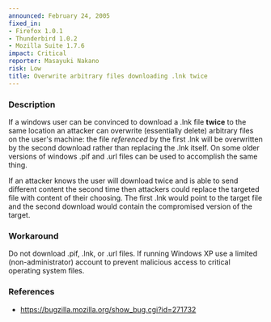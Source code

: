 ```yaml
---
announced: February 24, 2005
fixed_in:
- Firefox 1.0.1
- Thunderbird 1.0.2
- Mozilla Suite 1.7.6
impact: Critical
reporter: Masayuki Nakano
risk: Low
title: Overwrite arbitrary files downloading .lnk twice
---
```


<h3>Description</h3>

<p>If a windows user can be convinced to download a .lnk file 
<strong>twice</strong> to the same location an attacker can overwrite 
(essentially delete) arbitrary files on the user's machine: the file 
<em>referenced</em> by the first .lnk will be overwritten by the 
second download rather than replacing the .lnk itself.
On some older versions of windows .pif and .url files can be used to
accomplish the same thing.</p>

<p>If an attacker knows the user will download twice and is able to
send different content the second time then attackers could
replace the targeted file with content of their choosing. The first
.lnk would point to the target file and the second download would
contain the compromised version of the target.</p>

<h3>Workaround</h3>

<p>Do not download .pif, .lnk, or .url files. If running Windows XP 
use a limited (non-administrator) account to prevent malicious 
access to critical operating system files.</p>

<h3>References</h3>

<ul>
<li><a href="https://bugzilla.mozilla.org/show_bug.cgi?id=271732">
https://bugzilla.mozilla.org/show_bug.cgi?id=271732</a></li>
</ul>



